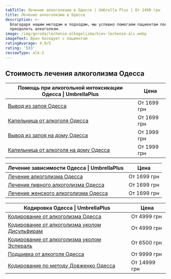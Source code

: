 ```yaml
---
tabTitle: Лечение алкоголизма в Одессе | Umbrella Plus | От 1499 грн
title: Лечение алкоголизма в Одессе
description: >-
  Благодаря нашим методам и подходам, мы успешно помогаем пациентам полностью
  преодолеть алкоголизм.
image: /img/goroda/lechenie-alkogolizma/kiev-lechenie-alc.webp
imageText: Врач беседует с пациентом
ratingAvarage: 4.9/5
rating: '533'
reviewType: alk-2
---
```


## Стоимость лечения алкоголизма Одесса

| Помощь при алкогольной интоксикации Одесса \| UmbrellaPlus                                                  | Цена        |
| ----------------------------------------------------------------------------------------------------------- | ----------- |
| [Вывод из запоя Одесса](https://umbrella-plus.com.ua/services/vivod-iz-zapoia-umbrellaplus/)                | От 1699 грн |
| [Капельница от алкоголя Одесса](https://umbrella-plus.com.ua/services/kapelnica-ot-alkogolia-umbrellaplus/) | От 1699 грн |
| [Вывод из запоя на дому Одесса](vivod-iz-zapoya-na-domu-odessa)                                             | От 1999 грн |
| [Капельница от алкоголя на дому Одесса](kapelnitsya-ot-alc-na-domu-odessa)                                  | От 1999 грн |

| Лечение зависимости Одесса \| UmbrellaPlus                                                                               | Цена        |
| ------------------------------------------------------------------------------------------------------------------------ | ----------- |
| [Лечение алкоголизма Одесса](lechenie-alkogolizma-odessa)                                                                | От 1699 грн |
| [Лечение пивного алкоголизма Одесса](pivnoy-alkogolism)                                                                  | От 1699 грн |
| [Лечение женского алкоголизма Одесса](https://umbrella-plus.com.ua/services/lechenie-jenskogo-alkogolizma-umbrellaplus/) | От 1699 грн |

| Кодировка Одесса \| UmbrellaPlus                                                                                                       | Цена         |
| -------------------------------------------------------------------------------------------------------------------------------------- | ------------ |
| [Кодирование от алкоголизма Одесса](/kodirovanie-ukolom)                                                                               | От 4999 грн  |
| [Кодирование от алкоголизма уколом Дисульфирам](https://umbrella-plus.com.ua/services/kodirovka-ot-alkogolia-disulfiram-umbrellaplus/) | От 4999 грн  |
| [Кодирование от алкоголизма уколом Эспераль](https://umbrella-plus.com.ua/services/kodirovka-ot-alkogolizma-espiarl-umbrellaplus/)     | От 6500 грн  |
| [Подшивка от алкоголя Одесса](podshivka-ot-alkogolya-odessa)                                                                           | От 9999 грн  |
| [Кодирование по методу Довженко Одесса](/kodirovanie-dovgenko)                                                                         | От 14999 грн |

